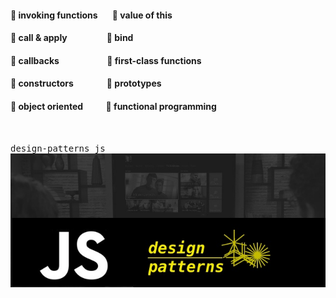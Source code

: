 #### :link: invoking functions &nbsp;&nbsp;&nbsp;&nbsp;&nbsp; :link: value of this
#### :link: call & apply &nbsp;&nbsp;&nbsp;&nbsp;&nbsp;&nbsp;&nbsp;&nbsp;&nbsp;&nbsp;&nbsp;&nbsp;&nbsp;&nbsp;&nbsp;&nbsp;&nbsp; :link: bind
#### :link: callbacks &nbsp;&nbsp;&nbsp;&nbsp;&nbsp;&nbsp;&nbsp;&nbsp;&nbsp;&nbsp;&nbsp;&nbsp;&nbsp;&nbsp;&nbsp;&nbsp;&nbsp;&nbsp;&nbsp;&nbsp;&nbsp; :link: first-class functions
#### :link: constructors &nbsp;&nbsp;&nbsp;&nbsp;&nbsp;&nbsp;&nbsp;&nbsp;&nbsp;&nbsp;&nbsp;&nbsp;&nbsp;&nbsp;   :link: prototypes
#### :link: object oriented &nbsp;&nbsp;&nbsp;&nbsp;&nbsp;&nbsp;&nbsp;&nbsp;&nbsp;   :link: functional programming

<br/>

<kbd>design-patterns js</kbd>
<br/>
![](mds/images/designpatterns.jpg)





